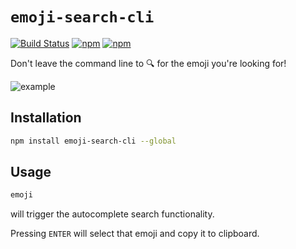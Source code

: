 # `emoji-search-cli`

[![Build Status](https://travis-ci.org/jaebradley/emoji-search-cli.svg?branch=master)](https://travis-ci.org/jaebradley/emoji-search-cli)
[![npm](https://img.shields.io/npm/dt/emoji-search-cli.svg)](https://www.npmjs.com/package/emoji-search-cli)
[![npm](https://img.shields.io/npm/v/emoji-search-cli.svg)](https://www.npmjs.com/package/emoji-search-cli)

Don't leave the command line to 🔍 for the emoji you're looking for!

![example](https://imgur.com/JsXtmWE.gif)

## Installation

```bash
npm install emoji-search-cli --global
```

## Usage

```bash
emoji
```

will trigger the autocomplete search functionality.

Pressing `ENTER` will select that emoji and copy it to clipboard.
